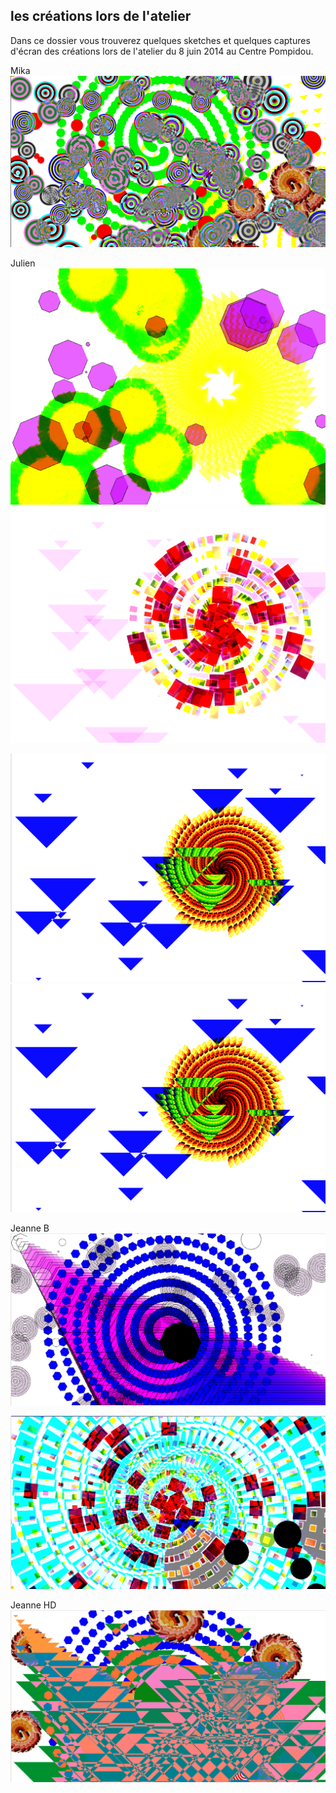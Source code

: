 ## les créations lors de l'atelier

Dans ce dossier vous trouverez quelques sketches et quelques captures d'écran des créations lors de l'atelier du 8 juin 2014 au Centre Pompidou.

Mika
![image](Mika1/mika1.png)

Julien
![image](julien1/julien1-b.png)
![image](julien1/julien1-a.png)

![image](julien2/julien2-a.png)
![image](julien2/julien2-a.png)

Jeanne B
![image](jeanne_b/jeanne_b.png/)

![image](jeanne_b_2/jeanne_b_2.png)

Jeanne HD
![image](jeanne_hd/jeanne_hd.png)


